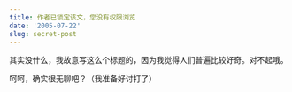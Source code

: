 ```yaml
---
title: 作者已锁定该文，您没有权限浏览
date: '2005-07-22'
slug: secret-post
---
```


其实没什么，我故意写这么个标题的，因为我觉得人们普遍比较好奇。对不起哦。

呵呵，确实很无聊吧？（我准备好讨打了）
